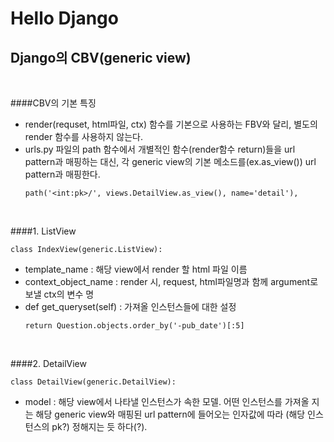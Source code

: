 # Hello Django

## Django의 CBV(generic view)
<br>

####CBV의 기본 특징
- render(requset, html파일, ctx) 함수를 기본으로 사용하는 FBV와 달리, 별도의 render 함수를 사용하지 않는다.
- urls.py 파일의 path 함수에서 개별적인 함수(render함수 return)들을 url pattern과 매핑하는 대신, 각 generic view의 기본 메소드를(ex.as_view()) url pattern과 매핑한다.
    ```
    path('<int:pk>/', views.DetailView.as_view(), name='detail'),
    ```
<br>

####1. ListView
```
class IndexView(generic.ListView):
```
- template_name : 해당 view에서 render 할 html 파일 이름
- context_object_name : render 시, request, html파일명과 함께 argument로 보낼 ctx의 변수 명 
- def get_queryset(self) : 가져올 인스턴스들에 대한 설정
    ```
    return Question.objects.order_by('-pub_date')[:5]
    ```
<br>

####2. DetailView
``` 
class DetailView(generic.DetailView):
```
- model : 해당 view에서 나타낼 인스턴스가 속한 모델. 어떤 인스턴스를 가져올 지는 해당 generic view와 매핑된 url pattern에 들어오는 인자값에 따라 (해당 인스턴스의 pk?) 정해지는 듯 하다(?).
